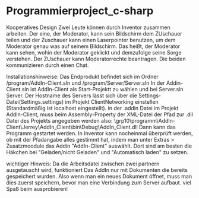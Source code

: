 # Programmierproject_c-sharp
Kooperatives Design
Zwei Leute können durch Inventor zusammen arbeiten. Der eine, der Moderator, kann sein Bildschirm dem ZUschauer teilen und der Zuschauer kann
einen Laserpointer benutzen, um dem Moderator genau was auf seinem Bildschirm. Das heißt, der Moderator
kann sehen, wohin der Moderator geklickt und demzufolge seine Sorge verstehen.
Der ZUschauer kann Moderatorrechte beantragen. Die beiden kommunizieren durch einen Chat.

Installationshinweise:
Das Endprodukt befindet sich im Ordner /program/AddIn-Client.sln und /program/Server/Server.sln
In der Addin-Client.sln ist AddIn-Client als Start-Projektt zu wählen und bei Server.sln Server.
Der Hostname des Servers lässt sich über die Settings-Datei(Settings.settings) im Projekt ClientNetworking einstellen
(Standardmäßig ist localhost eingestellt).
in der .addin Datei im Projekt AddIn-Client, muss beim Assembly-Property der XML-Datei
der Pfad zur .dll Datei des Projekts angegeben werden
also: <kompletter lokaler Pfad zum repository>\grp10\programm\AddIn-Client\Jerrey\AddIn_Client\bin\Debug\AddIn_Client.dll
Dann kann das Programm gestartet werden.
In Inventor kann nocheinmal überprüft werden, ob mit der Pfadangabe alles gestimmt hat, indem man
unter Extras > Zusatzmoodule das Addin "AddIn-Client" auswählt. Dort sind am besten die Häkchen bei "Geladen/nicht Geladen" und "Automatisch laden" zu setzen.

wichtiger Hinweis:
Da die Arbeitsdatei zwischen zwei partnern ausgetauscht wird, funktioniert Das AddIn nur mit Dokumenten die bereits gespeichert wurden.
Also wenn man ein neues Dokument öffnet, muss man dies zuerst speichern, bevor man eine Verbindung zum Server aufbaut.
viel Spaß beim ausprobieren!
